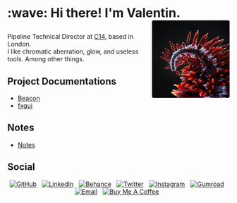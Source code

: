 <h1 align='left'>:wave: Hi there! I'm Valentin.
 <img src="https://github.com/healkeiser/healkeiser/blob/main/header.png" width="176" alt="Analysis Blossom" align="right" />
 </p>
</h1>

<p align='left'>
  Pipeline Technical Director at <a href="https://c14.studio/">C14</a>, based in London.<br>
  I like chromatic aberration, glow, and useless tools. Among other things.
</p>

<p align='left'>
 <h2>Project Documentations</h2>
 <ul>
   <li><a href="https://healkeiser.github.io/beacon">Beacon</a></li>
   <li><a href="https://healkeiser.github.io/fxgui">fxgui</a></li>
 </ul>
</p>

<p align='left'>
 <h2>Notes</h2>
 <ul>
   <li><a href="https://healkeiser.github.io/notes/">Notes</a></li>
 </ul>
</p>

<h2>Social</h2>
<p align='center'>
  <!-- GitHub profile -->
  <a href="https://github.com/healkeiser">
    <img src="https://img.shields.io/badge/healkeiser-181717?logo=github&style=social" alt="GitHub"/></a>&nbsp;&nbsp;
  <!-- LinkedIn -->
  <a href="https://www.linkedin.com/in/valentin-beaumont">
    <img src="https://img.shields.io/badge/Valentin%20Beaumont-0A66C2?logo=linkedin&style=social" alt="LinkedIn"/></a>&nbsp;&nbsp;
  <!-- Behance -->
  <a href="https://www.behance.net/el1ven">
    <img src="https://img.shields.io/badge/el1ven-1769FF?logo=behance&style=social" alt="Behance"/></a>&nbsp;&nbsp;
  <!-- X -->
  <a href="https://twitter.com/valentinbeaumon">
    <img src="https://img.shields.io/badge/@valentinbeaumon-1DA1F2?logo=x&style=social" alt="Twitter"/></a>&nbsp;&nbsp;
  <!-- Instagram -->
  <a href="https://www.instagram.com/val.beaumontart">
    <img src="https://img.shields.io/badge/@val.beaumontart-E4405F?logo=instagram&style=social" alt="Instagram"/></a>&nbsp;&nbsp;
  <!-- Gumroad -->
  <a href="https://healkeiser.gumroad.com/subscribe">
    <img src="https://img.shields.io/badge/healkeiser-36a9ae?logo=gumroad&style=social" alt="Gumroad"/></a>&nbsp;&nbsp;
  <!-- Gmail -->
  <a href="mailto:valentin.onze@gmail.com">
    <img src="https://img.shields.io/badge/valentin.onze@gmail.com-D14836?logo=gmail&style=social" alt="Email"/></a>&nbsp;&nbsp;
  <!-- Buy me a coffee -->
  <a href="https://www.buymeacoffee.com/healkeiser">
    <img src="https://img.shields.io/badge/Buy Me A Coffee-FFDD00?&logo=buy-me-a-coffee&logoColor=black" alt="Buy Me A Coffee"/></a>&nbsp;&nbsp;
</p>
